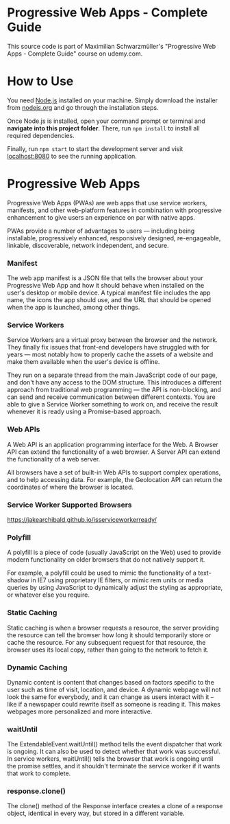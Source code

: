 # Progressive Web Apps - Complete Guide
This source code is part of Maximilian Schwarzmüller's "Progressive Web Apps - Complete Guide" course on udemy.com.

# How to Use
You need [Node.js](https://nodejs.org) installed on your machine. Simply download the installer from [nodejs.org](https://nodejs.org) and go through the installation steps.

Once Node.js is installed, open your command prompt or terminal and **navigate into this project folder**. There, run `npm install` to install all required dependencies.

Finally, run `npm start` to start the development server and visit [localhost:8080](http://localhost:8080) to see the running application.


# Progressive Web Apps

Progressive Web Apps (PWAs) are web apps that use service workers, manifests, and other web-platform features in combination with progressive enhancement to give users an experience on par with native apps.

PWAs provide a number of advantages to users — including being installable, progressively enhanced, responsively designed, re-engageable, linkable, discoverable, network independent, and secure.

### Manifest

The web app manifest is a JSON file that tells the browser about your Progressive Web App and how it should behave when installed on the user's desktop or mobile device. A typical manifest file includes the app name, the icons the app should use, and the URL that should be opened when the app is launched, among other things.

### Service Workers

Service Workers are a virtual proxy between the browser and the network. They finally fix issues that front-end developers have struggled with for years — most notably how to properly cache the assets of a website and make them available when the user's device is offline.

They run on a separate thread from the main JavaScript code of our page, and don't have any access to the DOM structure. This introduces a different approach from traditional web programming — the API is non-blocking, and can send and receive communication between different contexts. You are able to give a Service Worker something to work on, and receive the result whenever it is ready using a Promise-based approach.

### Web APIs

A Web API is an application programming interface for the Web.
A Browser API can extend the functionality of a web browser.
A Server API can extend the functionality of a web server.

All browsers have a set of built-in Web APIs to support complex operations, and to help accessing data. For example, the Geolocation API can return the coordinates of where the browser is located.

### Service Worker Supported Browsers

https://jakearchibald.github.io/isserviceworkerready/

### Polyfill

A polyfill is a piece of code (usually JavaScript on the Web) used to provide modern functionality on older browsers that do not natively support it.

For example, a polyfill could be used to mimic the functionality of a text-shadow in IE7 using proprietary IE filters, or mimic rem units or media queries by using JavaScript to dynamically adjust the styling as appropriate, or whatever else you require.

### Static Caching

Static caching is when a browser requests a resource, the server providing the resource can tell the browser how long it should temporarily store or cache the resource. For any subsequent request for that resource, the browser uses its local copy, rather than going to the network to fetch it.

### Dynamic Caching

Dynamic content is content that changes based on factors specific to the user such as time of visit, location, and device. A dynamic webpage will not look the same for everybody, and it can change as users interact with it – like if a newspaper could rewrite itself as someone is reading it. This makes webpages more personalized and more interactive.


### waitUntil

The ExtendableEvent.waitUntil() method tells the event dispatcher that work is ongoing. It can also be used to detect whether that work was successful. In service workers, waitUntil() tells the browser that work is ongoing until the promise settles, and it shouldn't terminate the service worker if it wants that work to complete.

### response.clone()

The clone() method of the Response interface creates a clone of a response object, identical in every way, but stored in a different variable.